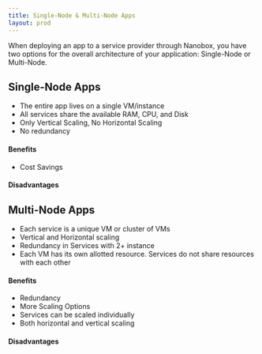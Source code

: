 ```yaml
---
title: Single-Node & Multi-Node Apps
layout: prod
---
```


When deploying an app to a service provider through Nanobox, you have two options for the overall architecture of your application: Single-Node or Multi-Node. 

## Single-Node Apps
- The entire app lives on a single VM/instance
- All services share the available RAM, CPU, and Disk
- Only Vertical Scaling, No Horizontal Scaling
- No redundancy

#### Benefits
- Cost Savings

#### Disadvantages


## Multi-Node Apps
- Each service is a unique VM or cluster of VMs
- Vertical and Horizontal scaling
- Redundancy in Services with 2+ instance
- Each VM has its own allotted resource. Services do not share resources with each other 

#### Benefits
- Redundancy
- More Scaling Options
- Services can be scaled individually
- Both horizontal and vertical scaling

#### Disadvantages